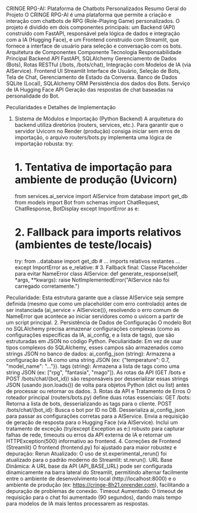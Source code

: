 CRINGE RPG-AI: Plataforma de Chatbots Personalizados
Resumo Geral do Projeto
O CRINGE RPG-AI é uma plataforma que permite a criação e interação com chatbots de RPG (Role-Playing Game) personalizados. O projeto é dividido em dois componentes principais: um Backend (API) construído com FastAPI, responsável pela lógica de dados e integração com a IA (Hugging Face), e um Frontend construído com Streamlit, que fornece a interface de usuário para seleção e conversação com os bots.
Arquitetura de Componentes
Componente
Tecnologia
Responsabilidade Principal
Backend API
FastAPI, SQLAlchemy
Gerenciamento de Dados (Bots), Rotas RESTful (/bots, /bots/chat), Integração com Modelos de IA (via AIService).
Frontend UI
Streamlit
Interface de Usuário, Seleção de Bots, Tela de Chat, Gerenciamento de Estado da Conversa.
Banco de Dados
SQLite (Local), SQLAlchemy ORM
Persistência dos dados dos Bots.
Serviço de IA
Hugging Face API
Geração das respostas de chat baseadas na personalidade do Bot.

Peculiaridades e Detalhes de Implementação
1. Sistema de Módulos e Importação (Python Backend)
A arquitetura do backend utiliza diretórios (routers, services, etc.). Para garantir que o servidor Uvicorn no Render (produção) consiga iniciar sem erros de importação, o arquivo routers/bots.py implementa uma lógica de importação robusta:
try:
    # 1. Tentativa de importação para ambiente de produção (Uvicorn)
    from services.ai_service import AIService 
    from database import get_db
    from models import Bot
    from schemas import ChatRequest, ChatResponse, BotDisplay
except ImportError as e:
    # 2. Fallback para imports relativos (ambientes de teste/locais)
    try:
        from ..database import get_db
        # ... imports relativos restantes ...
    except ImportError as e_relative:
        # 3. Fallback final: Classe Placeholder para evitar NameError
        class AIService:
            def generate_response(self, *args, **kwargs):
                raise NotImplementedError("AIService não foi carregado corretamente.")


Peculiaridade: Esta estrutura garante que a classe AIService seja sempre definida (mesmo que como um placeholder com erro controlado) antes de ser instanciada (ai_service = AIService()), resolvendo o erro comum de NameError que acontece ao iniciar servidores como o uvicorn a partir de um script principal.
2. Persistência de Dados de Configuração
O modelo Bot no SQLAlchemy precisa armazenar configurações complexas (como as configurações específicas da IA, ai_config, e a lista de tags), que são estruturadas em JSON no código Python.
Peculiaridade: Em vez de usar tipos complexos do SQLAlchemy, esses campos são armazenados como strings JSON no banco de dados:
ai_config_json (string): Armazena a configuração da IA como uma string JSON (ex: {"temperature": 0.7, "model_name": "..."}).
tags (string): Armazena a lista de tags como uma string JSON (ex: ["rpg", "fantasia", "mago"]).
As rotas da API (GET /bots e POST /bots/chat/{bot_id}) são responsáveis por desserializar essas strings JSON (usando json.loads()) de volta para objetos Python (dict ou list) antes de processar ou retornar os dados.
3. Rotas da API e Tratamento de Erros
O roteador principal (routers/bots.py) define duas rotas essenciais:
GET /bots: Retorna a lista de bots, desserializando as tags para o cliente.
POST /bots/chat/{bot_id}:
Busca o bot por ID no DB.
Desserializa ai_config_json para passar as configurações corretas para a AIService.
Envia a requisição de geração de resposta para o Hugging Face (via AIService).
Inclui um tratamento de exceção (try/except Exception as e:) robusto para capturar falhas de rede, timeouts ou erros da API externa de IA e retornar um HTTPException(500) informativo ao frontend.
4. Correções de Frontend (Streamlit)
O frontend (frontend.py) foi ajustado para maior robustez e depuração:
Rerun Atualizado: O uso de st.experimental_rerun() foi atualizado para o padrão moderno do Streamlit: st.rerun().
URL Base Dinâmica: A URL base da API (API_BASE_URL) pode ser configurada dinamicamente na barra lateral do Streamlit, permitindo alternar facilmente entre o ambiente de desenvolvimento local (http://localhost:8000) e o ambiente de produção (ex: https://cringe-8h21.onrender.com), facilitando a depuração de problemas de conexão.
Timeout Aumentado: O timeout de requisição para o chat foi aumentado (90 segundos), dando mais tempo para modelos de IA mais lentos processarem as respostas.
